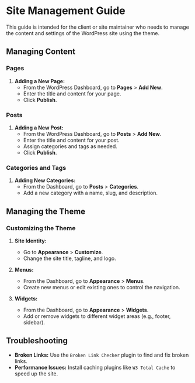 # Site Management Guide

This guide is intended for the client or site maintainer who needs to manage the content and settings of the WordPress site using the theme.

## Managing Content

### Pages

1. **Adding a New Page:**
   - From the WordPress Dashboard, go to **Pages** > **Add New**.
   - Enter the title and content for your page.
   - Click **Publish**.

### Posts

1. **Adding a New Post:**
   - From the WordPress Dashboard, go to **Posts** > **Add New**.
   - Enter the title and content for your post.
   - Assign categories and tags as needed.
   - Click **Publish**.

### Categories and Tags

1. **Adding New Categories:**
   - From the Dashboard, go to **Posts** > **Categories**.
   - Add a new category with a name, slug, and description.

## Managing the Theme

### Customizing the Theme

1. **Site Identity:**
   - Go to **Appearance** > **Customize**.
   - Change the site title, tagline, and logo.

2. **Menus:**
   - From the Dashboard, go to **Appearance** > **Menus**.
   - Create new menus or edit existing ones to control the navigation.

3. **Widgets:**
   - From the Dashboard, go to **Appearance** > **Widgets**.
   - Add or remove widgets to different widget areas (e.g., footer, sidebar).

## Troubleshooting

- **Broken Links:** Use the `Broken Link Checker` plugin to find and fix broken links.
- **Performance Issues:** Install caching plugins like `W3 Total Cache` to speed up the site.
